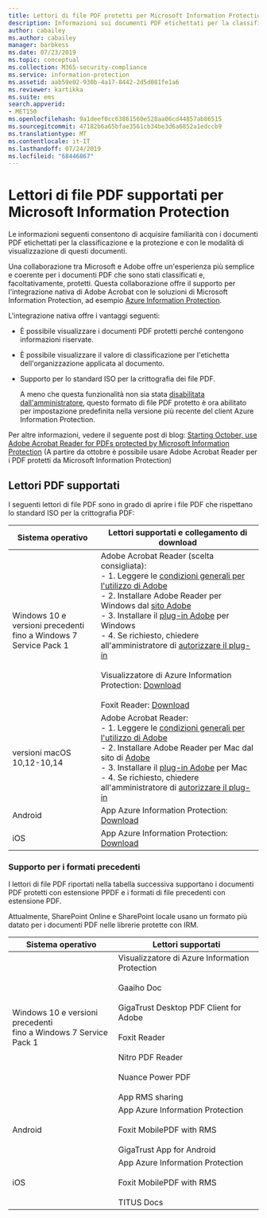 ```yaml
---
title: Lettori di file PDF protetti per Microsoft Information Protection
description: Informazioni sui documenti PDF etichettati per la classificazione e la protezione e sulle relative modalità di visualizzazione.
author: cabailey
ms.author: cabailey
manager: barbkess
ms.date: 07/23/2019
ms.topic: conceptual
ms.collection: M365-security-compliance
ms.service: information-protection
ms.assetid: aab59e02-930b-4a17-8442-2d5d081fe1a6
ms.reviewer: kartikka
ms.suite: ems
search.appverid:
- MET150
ms.openlocfilehash: 9a1deef0cc63861560e528aa06cd44857ab86515
ms.sourcegitcommit: 47182b6a65bfae3561cb34be3d6a6852a1edccb9
ms.translationtype: MT
ms.contentlocale: it-IT
ms.lasthandoff: 07/24/2019
ms.locfileid: "68446867"
---
```

# <a name="supported-pdf-readers-for-microsoft-information-protection"></a>Lettori di file PDF supportati per Microsoft Information Protection

Le informazioni seguenti consentono di acquisire familiarità con i documenti PDF etichettati per la classificazione e la protezione e con le modalità di visualizzazione di questi documenti.

Una collaborazione tra Microsoft e Adobe offre un'esperienza più semplice e coerente per i documenti PDF che sono stati classificati e, facoltativamente, protetti. Questa collaborazione offre il supporto per l'integrazione nativa di Adobe Acrobat con le soluzioni di Microsoft Information Protection, ad esempio [Azure Information Protection](../what-is-information-protection.md). 

L'integrazione nativa offre i vantaggi seguenti:

- È possibile visualizzare i documenti PDF protetti perché contengono informazioni riservate.

- È possibile visualizzare il valore di classificazione per l'etichetta dell'organizzazione applicata al documento.

- Supporto per lo standard ISO per la crittografia dei file PDF.
    
    A meno che questa funzionalità non sia stata [disabilitata dall'amministratore](client-admin-guide-customizations.md#dont-protect-pdf-files-by-using-the-iso-standard-for-pdf-encryption), questo formato di file PDF protetto è ora abilitato per impostazione predefinita nella versione più recente del client Azure Information Protection.

Per altre informazioni, vedere il seguente post di blog: [Starting October, use Adobe Acrobat Reader for PDFs protected by Microsoft Information Protection](https://techcommunity.microsoft.com/t5/Azure-Information-Protection/Starting-October-use-Adobe-Acrobat-Reader-for-PDFs-protected-by/ba-p/262738) (A partire da ottobre è possibile usare Adobe Acrobat Reader per i PDF protetti da Microsoft Information Protection)

## <a name="supported-pdf-readers"></a>Lettori PDF supportati

I seguenti lettori di file PDF sono in grado di aprire i file PDF che rispettano lo standard ISO per la crittografia PDF:

|Sistema operativo|Lettori supportati e collegamento di download|
|----------------|-----------------------------------|
|Windows 10 e versioni precedenti<br />fino a Windows 7 Service Pack 1|Adobe Acrobat Reader (scelta consigliata):<br />-  1. Leggere le [condizioni generali per l'utilizzo di Adobe](https://www.adobe.com/legal/terms.html) <br />- 2. Installare Adobe Reader per Windows dal [sito Adobe](https://www.adobe.com/)<br />- 3. Installare il [plug-in Adobe](https://go.microsoft.com/fwlink/?linkid=2050049) per Windows <br />- 4. Se richiesto, chiedere all'amministratore di [autorizzare il plug-in](https://techcommunity.microsoft.com/t5/Azure-Information-Protection/General-Availability-of-Adobe-Acrobat-Reader-integration-with/ba-p/298396) <br /><br /> Visualizzatore di Azure Information Protection: [Download](https://go.microsoft.com/fwlink/?linkid=838993)<br /><br />Foxit Reader: [Download](https://www.foxitsoftware.com/pdf-reader/)|
|versioni macOS 10,12-10,14 |Adobe Acrobat Reader:<br />-  1. Leggere le [condizioni generali per l'utilizzo di Adobe](https://www.adobe.com/legal/terms.html) <br />- 2. Installare Adobe Reader per Mac dal sito di [Adobe](https://www.adobe.com/)<br />- 3. Installare il [plug-in Adobe](https://go.microsoft.com/fwlink/?linkid=2050049) per Mac <br />- 4. Se richiesto, chiedere all'amministratore di [autorizzare il plug-in](https://techcommunity.microsoft.com/t5/Azure-Information-Protection/General-Availability-of-Adobe-Acrobat-Reader-integration-with/ba-p/298396)|
|Android|App Azure Information Protection: [Download](https://go.microsoft.com/fwlink/?LinkId=325340)|
|iOS|App Azure Information Protection: [Download](https://go.microsoft.com/fwlink/?LinkId=325338)|

### <a name="support-for-previous-formats"></a>Supporto per i formati precedenti

I lettori di file PDF riportati nella tabella successiva supportano i documenti PDF protetti con estensione PPDF e i formati di file precedenti con estensione PDF.

Attualmente, SharePoint Online e SharePoint locale usano un formato più datato per i documenti PDF nelle librerie protette con IRM.


|Sistema operativo|Lettori supportati|
|----------------|-----------------------------------|
|Windows 10 e versioni precedenti<br />fino a Windows 7 Service Pack 1|Visualizzatore di Azure Information Protection<br /><br />Gaaiho Doc<br /><br />GigaTrust Desktop PDF Client for Adobe<br /><br />Foxit Reader<br /><br />Nitro PDF Reader<br /><br /> Nuance Power PDF<br /><br />App RMS sharing|
|Android|App Azure Information Protection<br /><br />Foxit MobilePDF with RMS<br /><br />GigaTrust App for Android|
|iOS|App Azure Information Protection<br /><br />Foxit MobilePDF with RMS<br /><br />TITUS Docs|
